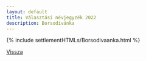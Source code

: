 ```yaml
---
layout: default
title: Választási névjegyzék 2022
description: Borsodivánka
---
```


{% include settlementHTMLs/Borsodivaanka.html %}

[Vissza](../)